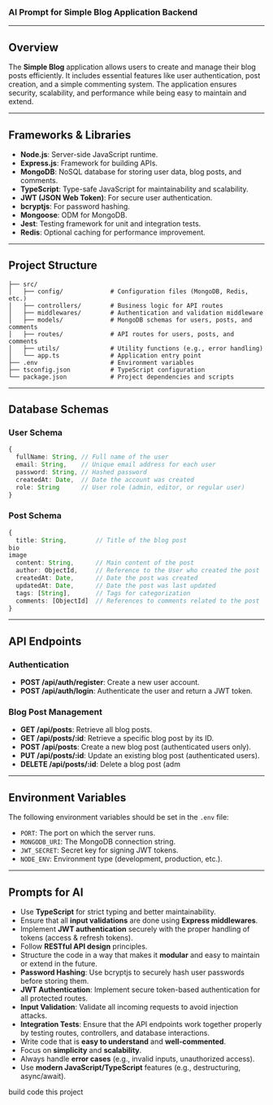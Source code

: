 ### **AI Prompt for Simple Blog Application Backend**

---

## **Overview**
The **Simple Blog** application allows users to create and manage their blog posts efficiently. It includes essential features like user authentication, post creation, and a simple commenting system. The application ensures security, scalability, and performance while being easy to maintain and extend.

---

## **Frameworks & Libraries**
- **Node.js**: Server-side JavaScript runtime.
- **Express.js**: Framework for building APIs.
- **MongoDB**: NoSQL database for storing user data, blog posts, and comments.
- **TypeScript**: Type-safe JavaScript for maintainability and scalability.
- **JWT (JSON Web Token)**: For secure user authentication.
- **bcryptjs**: For password hashing.
- **Mongoose**: ODM for MongoDB.
- **Jest**: Testing framework for unit and integration tests.
- **Redis**: Optional caching for performance improvement.

---

## **Project Structure**
```
├── src/
│   ├── config/             # Configuration files (MongoDB, Redis, etc.)
│   ├── controllers/        # Business logic for API routes
│   ├── middlewares/        # Authentication and validation middleware
│   ├── models/             # MongoDB schemas for users, posts, and comments
│   ├── routes/             # API routes for users, posts, and comments
│   ├── utils/              # Utility functions (e.g., error handling)
│   └── app.ts              # Application entry point 
├── .env                    # Environment variables
├── tsconfig.json           # TypeScript configuration
└── package.json            # Project dependencies and scripts
```

---

## **Database Schemas**

### **User Schema**
```ts
{
  fullName: String, // Full name of the user
  email: String,    // Unique email address for each user
  password: String, // Hashed password
  createdAt: Date,  // Date the account was created
  role: String      // User role (admin, editor, or regular user)
}
```

### **Post Schema**
```ts
{
  title: String,        // Title of the blog post
bio
image
  content: String,      // Main content of the post
  author: ObjectId,     // Reference to the User who created the post
  createdAt: Date,      // Date the post was created
  updatedAt: Date,      // Date the post was last updated
  tags: [String],       // Tags for categorization
  comments: [ObjectId]  // References to comments related to the post
}
```
 
---

## **API Endpoints**

### **Authentication**
- **POST /api/auth/register**: Create a new user account.
- **POST /api/auth/login**: Authenticate the user and return a JWT token.

### **Blog Post Management**
- **GET /api/posts**: Retrieve all blog posts.
- **GET /api/posts/:id**: Retrieve a specific blog post by its ID.
- **POST /api/posts**: Create a new blog post (authenticated users only).
- **PUT /api/posts/:id**: Update an existing blog post (authenticated users).
- **DELETE /api/posts/:id**: Delete a blog post (adm 
---

## **Environment Variables**
The following environment variables should be set in the `.env` file:
- `PORT`: The port on which the server runs.
- `MONGODB_URI`: The MongoDB connection string.
- `JWT_SECRET`: Secret key for signing JWT tokens.
- `NODE_ENV`: Environment type (development, production, etc.). 

---

## **Prompts for AI**
- Use **TypeScript** for strict typing and better maintainability. 
- Ensure that all **input validations** are done using **Express middlewares**.
- Implement **JWT authentication** securely with the proper handling of tokens (access & refresh tokens).
- Follow **RESTful API design** principles.
- Structure the code in a way that makes it **modular** and easy to maintain or extend in the future.
- **Password Hashing**: Use bcryptjs to securely hash user passwords before storing them.
- **JWT Authentication**: Implement secure token-based authentication for all protected routes. 
- **Input Validation**: Validate all incoming requests to avoid injection attacks. 
- **Integration Tests**: Ensure that the API endpoints work together properly by testing routes, controllers, and database interactions.
- Write code that is **easy to understand** and **well-commented**.
- Focus on **simplicity** and **scalability**.
- Always handle **error cases** (e.g., invalid inputs, unauthorized access).
- Use **modern JavaScript/TypeScript** features (e.g., destructuring, async/await).

build code this project
